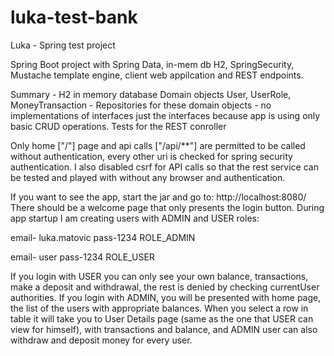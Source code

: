 # luka-test-bank
Luka - Spring test project


Spring Boot project with Spring Data, in-mem db H2, SpringSecurity, 
Mustache template engine, client web appilcation and REST endpoints.

Summary - 
H2 in memory database 
Domain objects User, UserRole, MoneyTransaction -
Repositories for these domain objects - no implementations of interfaces just the interfaces because app is using only basic CRUD operations.
Tests for the REST conroller


Only home ["/"] page and api calls ["/api/**"] are permitted to be called without authentication, every other uri is checked for spring security authentication.
I also disabled csrf for API calls so that the rest service can be tested and played with without any browser and authentication.


If you want to see the app, start the jar and go to: 
http://localhost:8080/
There should be a welcome page that only presents the login button.
During app startup I am creating users with ADMIN and USER roles:

email- luka.matovic 
pass-1234
ROLE_ADMIN

email- user
pass-1234
ROLE_USER

If you login with USER you can only see your own balance, transactions, make a deposit and withdrawal, the rest is denied by checking currentUser authorities.
If you login with ADMIN, you will be presented with home page, the list of the users with appropriate balances. When you select a row in table it will take you to User Details page (same as the one that USER can view for himself), with transactions and balance, and ADMIN user can also withdraw and deposit money for every user.
